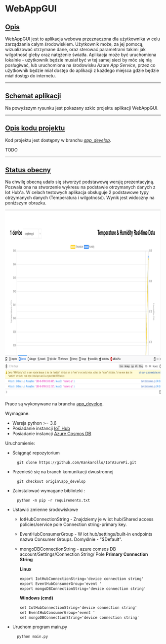WebAppGUI
===================


## [Opis](#opis)

WebAppGUI jest to aplikacja webowa przeznaczona dla użytkownika w celu zarządzania całym środowiskiem. Użytkownik może, za jej pomocą, wizualizować otrzymane dane, oraz sterować parametrami takimi jak wilgotność gleby oraz natężenie światła. Aplikacja może być uruchomiona lokalnie - użytkownik będzie musiał być w tej samej sieci by móc się nią posługiwać, lub uruchomiona na środowisku *Azure App Service*, przez co użytkownik będzie miał dostęp do aplikacji z każdego miejsca gdzie będzie miał dostęp do internetu.

-----------------------
## [Schemat aplikacji](#schemat-aplikacji) 



Na powyższym rysunku jest pokazany szkic projektu aplikacji WebAppGUI.

-----------------------
## [Opis kodu projektu](#opis-kodu-projektu) 

Kod projektu jest dostępny w branchu [*app_develop*](https://github.com/Kankarollo/IoTAzurePi/tree/app_develop).

TODO

-----------------------
## [Status obecny](#status-obecny)

Na chwilę obecną udało się stworzyć podstawową wersję prezentacyjną. Pozwala ona na stworzenie wykresu na podstawie otrzymanych danych z Iot Hub'a. W celach testowych aplikacja obsługuje 2 podstawowe typy otrzymanych danych (Temperatura i wilgotność). Wynik jest widoczny na poniższym obrazku. 

<img src="../media/WebAppGUI-Demo.png" alt="drawing" width="600" height="600"/>

Prace są wykonywane na branchu [app_develop](https://github.com/Kankarollo/IoTAzurePi/tree/app_develop).

Wymagane:
 - Wersja python >= 3.6
 - Posiadanie instancji [IoT Hub](https://docs.microsoft.com/en-us/azure/iot-hub/iot-hub-create-through-portal)
 - Posiadanie instancji [Azure Cosmos DB](https://docs.microsoft.com/en-us/azure/cosmos-db/create-sql-api-python) 

Uruchomienie:

- Ściągnąć repozytorium

        git clone https://github.com/Kankarollo/IoTAzurePi.git

- Przenieść się na branch komunikacji dwustronnej
  
        git checkout origin\app_develop

- Zainstalować wymagane biblioteki :

        python -m pip -r requirements.txt

- Ustawić zmienne środowiskowe
  - IotHubConnectionString - Znajdziemy je w iot hub/Shared access policies/service pole Connection string-primary key.
  - EventHubConsumerGroup - W iot hub/settings/built-in endpoints nazwa Consumer Groups. Domyślnie - "$Default".
  - mongoDBConnectionString - azure comsos DB account/Settings/Connection String/ Pole **Primary Connection String**

    **Linux**

        export IotHubConnectionString='device connection string'
        export EventHubConsumerGroup='event '
        export mongoDBConnectionString='device connection string'

    **Windows (cmd)**

        set IotHubConnectionString='device connection string'
        set EventHubConsumerGroup='event '
        set mongoDBConnectionString='device connection string'

- Uruchom program main.py

        python main.py
